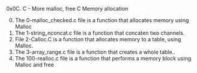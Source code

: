 0x0C. C - More malloc, free
C  Memory allocation

0) The 0-malloc_checked.c file is a function that allocates memory using Malloc
1) The 1-string_nconcat.c file is a function that concaten two channels.
2) File 2-Calloc.C is a function that allocates memory to a table, using Malloc.
3) The 3-array_range.c file is a function that creates a whole table..
4) The 100-realloc.c file is a function that performs a memory block using Malloc and free
